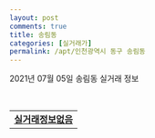 ```yaml
---
layout: post
comments: true
title: 송림동
categories: [실거래가]
permalink: /apt/인천광역시 동구 송림동
---
```


2021년 07월 05일 송림동 실거래 정보

<script type="text/javascript">
  google.charts.load('current', {'packages':['corechart']});
  google.charts.setOnLoadCallback(drawChart);

  function drawChart() {
    var data = google.visualization.arrayToDataTable([['거래일', '매매', '전월세', '전매'], ['20-07', 40, 13, 4], ['20-08', 28, 5, 8], ['20-09', 26, 10, 10], ['20-10', 37, 17, 5], ['20-11', 38, 12, 8], ['20-12', 43, 5, 17], ['21-01', 35, 8, 6], ['21-02', 52, 11, 13], ['21-03', 57, 16, 16], ['21-04', 44, 9, 14], ['21-05', 40, 7, 17], ['21-06', 25, 7, 6], ['21-07', 1, 0, 0]]);

    var options = {
      title: '최근 유형별 거래량 추이',
      legend: { position: 'bottom' }
    };

    var chart = new google.visualization.LineChart(document.getElementById('columnchart_material'));
    chart.draw(data, (options));
  }
</script>

<div id="columnchart_material" style="width: 95%; margin-left: -35px; display: block"></div>
<br>
<table>
  <tr>
    <td colspan="4" style="font-weight: bold;"><a href="https://search.naver.com/search.naver?query=송림동 실거래정보없음">실거래정보없음</a></td>
  </tr>
    
</table>
    